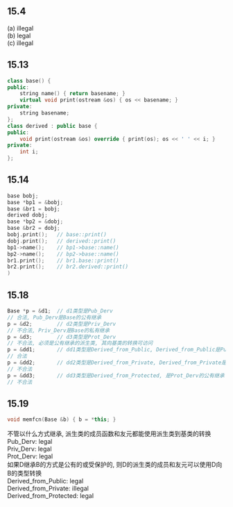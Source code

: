 ## 15.4
(a) illegal  
(b) legal  
(c) illegal
## 15.13
```cpp
class base() {
public:
    string name() { return basename; }
    virtual void print(ostream &os) { os << basename; }
private:
    string basename;
};
class derived : public base {
public:
    void print(ostream &os) override { print(os); os << ' ' << i; }
private:
    int i;
};
```
## 15.14
```cpp
base bobj;
base *bp1 = &bobj;
base &br1 = bobj;
derived dobj;
base *bp2 = &dobj;
base &br2 = dobj;
bobj.print();   // base::print()
dobj.print();   // derived::print()
bp1->name();    // bp1->base::name()
bp2->name();    // bp2->base::name()
br1.print();    // br1.base::print()
br2.print();    // br2.derived::print()
)
```
## 15.18
```cpp
Base *p = &d1;  // d1类型是Pub_Derv
// 合法, Pub_Derv是Base的公有继承
p = &d2;        // d2类型是Priv_Derv
// 不合法, Priv_Derv是Base的私有继承
p = &d3;        // d3类型是Prot_Derv
// 不合法, 必须是公有继承的派生类, 其向基类的转换可访问
p = &dd1;       // dd1类型是Derived_from_Public, Derived_from_Public是Pub_Derv的公有继承
// 合法
p = &dd2;       // dd2类型是Derived_from_Private, Derived_from_Private是Priv_Derv的公有继承
// 不合法
p = &dd3;       // dd3类型是Derived_from_Protected, 是Prot_Derv的公有继承
// 不合法
```
## 15.19
```cpp
void memfcn(Base &b) { b = *this; }
```
不管以什么方式继承, 派生类的成员函数和友元都能使用派生类到基类的转换  
Pub_Derv: legal  
Priv_Derv: legal  
Prot_Derv: legal  
如果D继承B的方式是公有的或受保护的, 则D的派生类的成员和友元可以使用D向B的类型转换  
Derived_from_Public: legal  
Derived_from_Private: illegal  
Derived_from_Protected: legal